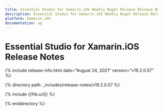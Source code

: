 ```yaml
---
title: Essential Studio for Xamarin.iOS Weekly Nuget Release Release Notes  
description: Essential Studio for Xamarin.iOS Weekly Nuget Release Release Notes  
platform: Xamarin.iOS
documentation: ug
---
```


# Essential Studio for Xamarin.iOS  Release Notes  

{% include release-info.html date="August 24, 2021"  version="v19.2.0.57" %} 


{% directory path: _includes/release-notes/v19.2.0.57
 %}

{% include {{file.url}} %}

{% enddirectory %}
